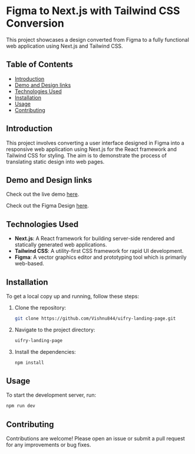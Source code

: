 # Figma to Next.js with Tailwind CSS Conversion

This project showcases a design converted from Figma to a fully functional web application using Next.js and Tailwind CSS.

## Table of Contents

- [Introduction](#introduction)
- [Demo and Design links](#Demo-and-Design-links)
- [Technologies Used](#technologies-used)
- [Installation](#installation)
- [Usage](#usage)
- [Contributing](#contributing)

## Introduction

This project involves converting a user interface designed in Figma into a responsive web application using Next.js for the React framework and Tailwind CSS for styling. The aim is to demonstrate the process of translating static design into web pages.

## Demo and Design links

Check out the live demo [here](https://uifry-landing-page-two.vercel.app).

Check out the Figma Design [here](https://www.figma.com/design/tKJzEazS4wnjhNCcDOFvG7/App-Landing-Page-Finance-Bank-Money-(Community)?node-id=0-1&t=6bwPwV0Xg96FRc4G-0).

## Technologies Used

- **Next.js**: A React framework for building server-side rendered and statically generated web applications.
- **Tailwind CSS**: A utility-first CSS framework for rapid UI development.
- **Figma**: A vector graphics editor and prototyping tool which is primarily web-based.

## Installation

To get a local copy up and running, follow these steps:

1. Clone the repository:

    ```bash
    git clone https://github.com/Vishnu844/uifry-landing-page.git
    ```

2. Navigate to the project directory:

    ```bash
    uifry-landing-page
    ```

3. Install the dependencies:

    ```bash
    npm install
    ```

## Usage

To start the development server, run:

```bash
npm run dev

```
## Contributing

Contributions are welcome! Please open an issue or submit a pull request for any improvements or bug fixes.
